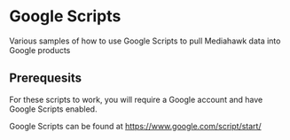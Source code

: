 # Google Scripts

Various samples of how to use Google Scripts to pull Mediahawk data into Google products

## Prerequesits

For these scripts to work, you will require a Google account and have Google Scripts enabled.

Google Scripts can be found at <https://www.google.com/script/start/>